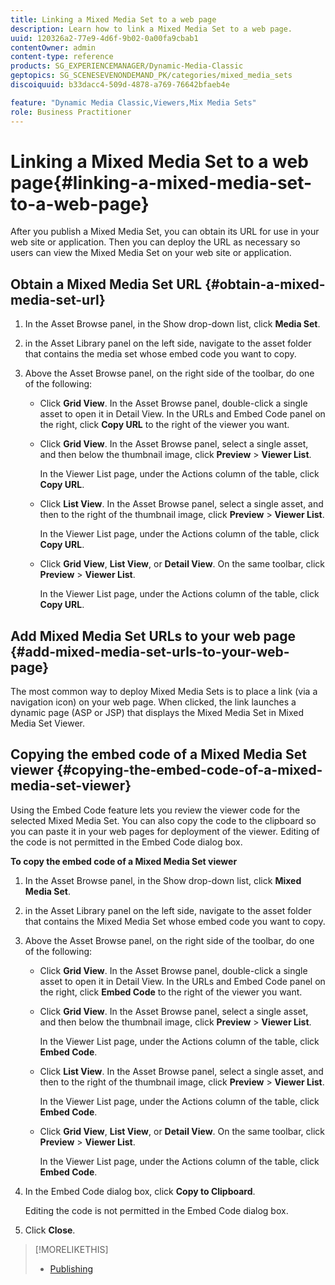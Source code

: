 ```yaml
---
title: Linking a Mixed Media Set to a web page
description: Learn how to link a Mixed Media Set to a web page.
uuid: 120326a2-77e9-4d6f-9b02-0a00fa9cbab1
contentOwner: admin
content-type: reference
products: SG_EXPERIENCEMANAGER/Dynamic-Media-Classic
geptopics: SG_SCENESEVENONDEMAND_PK/categories/mixed_media_sets
discoiquuid: b33dacc4-509d-4878-a769-76642bfaeb4e

feature: "Dynamic Media Classic,Viewers,Mix Media Sets"
role: Business Practitioner
---
```


# Linking a Mixed Media Set to a web page{#linking-a-mixed-media-set-to-a-web-page}

After you publish a Mixed Media Set, you can obtain its URL for use in your web site or application. Then you can deploy the URL as necessary so users can view the Mixed Media Set on your web site or application.

## Obtain a Mixed Media Set URL {#obtain-a-mixed-media-set-url}

1. In the Asset Browse panel, in the Show drop-down list, click **Media Set**.
1. in the Asset Library panel on the left side, navigate to the asset folder that contains the media set whose embed code you want to copy.
1. Above the Asset Browse panel, on the right side of the toolbar, do one of the following:

    * Click **Grid View**. In the Asset Browse panel, double-click a single asset to open it in Detail View. In the URLs and Embed Code panel on the right, click **Copy URL** to the right of the viewer you want.
    * Click **Grid View**. In the Asset Browse panel, select a single asset, and then below the thumbnail image, click **Preview** > **Viewer List**.

      In the Viewer List page, under the Actions column of the table, click **Copy URL**.
    
    * Click **List View**. In the Asset Browse panel, select a single asset, and then to the right of the thumbnail image, click **Preview** > **Viewer List**.

      In the Viewer List page, under the Actions column of the table, click **Copy URL**.
    
    * Click **Grid View**, **List View**, or **Detail View**. On the same toolbar, click **Preview** > **Viewer List**.

      In the Viewer List page, under the Actions column of the table, click **Copy URL**.

## Add Mixed Media Set URLs to your web page {#add-mixed-media-set-urls-to-your-web-page}

The most common way to deploy Mixed Media Sets is to place a link (via a navigation icon) on your web page. When clicked, the link launches a dynamic page (ASP or JSP) that displays the Mixed Media Set in Mixed Media Set Viewer.

## Copying the embed code of a Mixed Media Set viewer {#copying-the-embed-code-of-a-mixed-media-set-viewer}

Using the Embed Code feature lets you review the viewer code for the selected Mixed Media Set. You can also copy the code to the clipboard so you can paste it in your web pages for deployment of the viewer. Editing of the code is not permitted in the Embed Code dialog box.

**To copy the embed code of a Mixed Media Set viewer**

1. In the Asset Browse panel, in the Show drop-down list, click **Mixed Media Set**.
1. in the Asset Library panel on the left side, navigate to the asset folder that contains the Mixed Media Set whose embed code you want to copy.
1. Above the Asset Browse panel, on the right side of the toolbar, do one of the following:

    * Click **Grid View**. In the Asset Browse panel, double-click a single asset to open it in Detail View. In the URLs and Embed Code panel on the right, click **Embed Code** to the right of the viewer you want.
    * Click **Grid View**. In the Asset Browse panel, select a single asset, and then below the thumbnail image, click **Preview** > **Viewer List**.

      In the Viewer List page, under the Actions column of the table, click **Embed Code**.
    
    * Click **List View**. In the Asset Browse panel, select a single asset, and then to the right of the thumbnail image, click **Preview** > **Viewer List**.

      In the Viewer List page, under the Actions column of the table, click **Embed Code**.
    
    * Click **Grid View**, **List View**, or **Detail View**. On the same toolbar, click **Preview** > **Viewer List**.

      In the Viewer List page, under the Actions column of the table, click **Embed Code**.

1. In the Embed Code dialog box, click **Copy to Clipboard**.

   Editing the code is not permitted in the Embed Code dialog box.

1. Click **Close**.

>[!MORELIKETHIS]
>
>* [Publishing](publishing-files.md#publishing_files)
